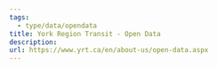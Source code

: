 ```yaml
---
tags:
  - type/data/opendata
title: York Region Transit - Open Data
description: 
url: https://www.yrt.ca/en/about-us/open-data.aspx
---
```

